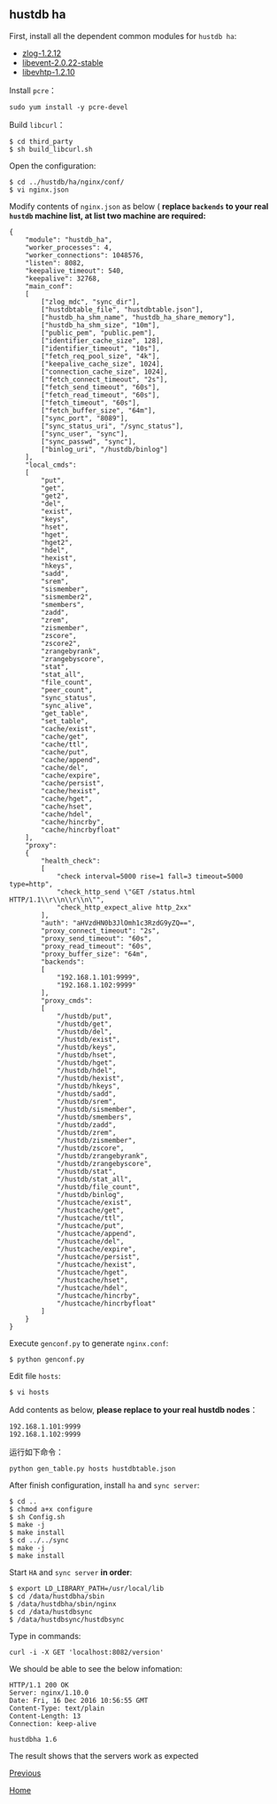 hustdb ha
--

First, install all the dependent common modules for `hustdb ha`:  

* [zlog-1.2.12](https://github.com/HardySimpson/zlog/releases)
* [libevent-2.0.22-stable](https://github.com/libevent/libevent/releases/download/release-2.0.22-stable/libevent-2.0.22-stable.tar.gz)
* [libevhtp-1.2.10](https://github.com/ellzey/libevhtp/releases)

Install `pcre`：

    sudo yum install -y pcre-devel

Build `libcurl`：

    $ cd third_party
    $ sh build_libcurl.sh

Open the configuration:  

    $ cd ../hustdb/ha/nginx/conf/
    $ vi nginx.json

Modify contents of `nginx.json` as below ( **replace `backends` to your real `hustdb` machine list, at list two machine are required:**

    {
        "module": "hustdb_ha",
        "worker_processes": 4,
        "worker_connections": 1048576,
        "listen": 8082,
        "keepalive_timeout": 540,
        "keepalive": 32768,
        "main_conf":
        [
            ["zlog_mdc", "sync_dir"],
            ["hustdbtable_file", "hustdbtable.json"],
            ["hustdb_ha_shm_name", "hustdb_ha_share_memory"],
            ["hustdb_ha_shm_size", "10m"],
            ["public_pem", "public.pem"],
            ["identifier_cache_size", 128],
            ["identifier_timeout", "10s"],
            ["fetch_req_pool_size", "4k"],
            ["keepalive_cache_size", 1024],
            ["connection_cache_size", 1024],
            ["fetch_connect_timeout", "2s"],
            ["fetch_send_timeout", "60s"],
            ["fetch_read_timeout", "60s"],
            ["fetch_timeout", "60s"],
            ["fetch_buffer_size", "64m"],
            ["sync_port", "8089"],
            ["sync_status_uri", "/sync_status"],
            ["sync_user", "sync"],
            ["sync_passwd", "sync"],
            ["binlog_uri", "/hustdb/binlog"]
        ],
        "local_cmds": 
        [
            "put",
            "get",
            "get2",
            "del",
            "exist",
            "keys",
            "hset",
            "hget",
            "hget2",
            "hdel",
            "hexist",
            "hkeys",
            "sadd",
            "srem",
            "sismember",
            "sismember2",
            "smembers",
            "zadd",
            "zrem",
            "zismember",
            "zscore",
            "zscore2",
            "zrangebyrank",
            "zrangebyscore",
            "stat",
            "stat_all",
            "file_count",
            "peer_count",
            "sync_status",
            "sync_alive",
            "get_table",
            "set_table",
            "cache/exist",
            "cache/get",
            "cache/ttl",
            "cache/put",
            "cache/append",
            "cache/del",
            "cache/expire",
            "cache/persist",
            "cache/hexist",
            "cache/hget",
            "cache/hset",
            "cache/hdel", 
            "cache/hincrby",
            "cache/hincrbyfloat"
        ],
        "proxy":
        {
            "health_check": 
            [
                "check interval=5000 rise=1 fall=3 timeout=5000 type=http",
                "check_http_send \"GET /status.html HTTP/1.1\\r\\n\\r\\n\"",
                "check_http_expect_alive http_2xx"
            ],
            "auth": "aHVzdHN0b3JlOmh1c3RzdG9yZQ==",
            "proxy_connect_timeout": "2s",
            "proxy_send_timeout": "60s",
            "proxy_read_timeout": "60s",
            "proxy_buffer_size": "64m",
            "backends": 
            [
                "192.168.1.101:9999", 
                "192.168.1.102:9999"
            ],
            "proxy_cmds":
            [
                "/hustdb/put",
                "/hustdb/get", 
                "/hustdb/del", 
                "/hustdb/exist",
                "/hustdb/keys", 
                "/hustdb/hset", 
                "/hustdb/hget", 
                "/hustdb/hdel", 
                "/hustdb/hexist", 
                "/hustdb/hkeys",
                "/hustdb/sadd", 
                "/hustdb/srem", 
                "/hustdb/sismember", 
                "/hustdb/smembers",
                "/hustdb/zadd",
                "/hustdb/zrem",
                "/hustdb/zismember",
                "/hustdb/zscore",
                "/hustdb/zrangebyrank",
                "/hustdb/zrangebyscore",
                "/hustdb/stat",
                "/hustdb/stat_all",
                "/hustdb/file_count",
                "/hustdb/binlog",
                "/hustcache/exist",
                "/hustcache/get",
                "/hustcache/ttl",
                "/hustcache/put",
                "/hustcache/append",
                "/hustcache/del",
                "/hustcache/expire",
                "/hustcache/persist",
                "/hustcache/hexist",
                "/hustcache/hget",
                "/hustcache/hset",
                "/hustcache/hdel", 
                "/hustcache/hincrby",
                "/hustcache/hincrbyfloat"
            ]
        }
    }

Execute `genconf.py` to generate `nginx.conf`:

    $ python genconf.py

Edit file `hosts`:  

    $ vi hosts

Add contents as below, **please replace to your real hustdb nodes**：

    192.168.1.101:9999
    192.168.1.102:9999

运行如下命令：

    python gen_table.py hosts hustdbtable.json

After finish configuration, install `ha` and `sync server`:  

    $ cd ..
    $ chmod a+x configure
    $ sh Config.sh
    $ make -j
    $ make install
    $ cd ../../sync
    $ make -j
    $ make install

Start `HA` and `sync server` **in order**:

    $ export LD_LIBRARY_PATH=/usr/local/lib
    $ cd /data/hustdbha/sbin
    $ /data/hustdbha/sbin/nginx
    $ cd /data/hustdbsync
    $ /data/hustdbsync/hustdbsync

Type in commands:

    curl -i -X GET 'localhost:8082/version'

We should be able to see the below infomation:

    HTTP/1.1 200 OK
    Server: nginx/1.10.0
    Date: Fri, 16 Dec 2016 10:56:55 GMT
    Content-Type: text/plain
    Content-Length: 13
    Connection: keep-alive

    hustdbha 1.6

The result shows that the servers work as expected

[Previous](index.md)

[Home](../index.md)